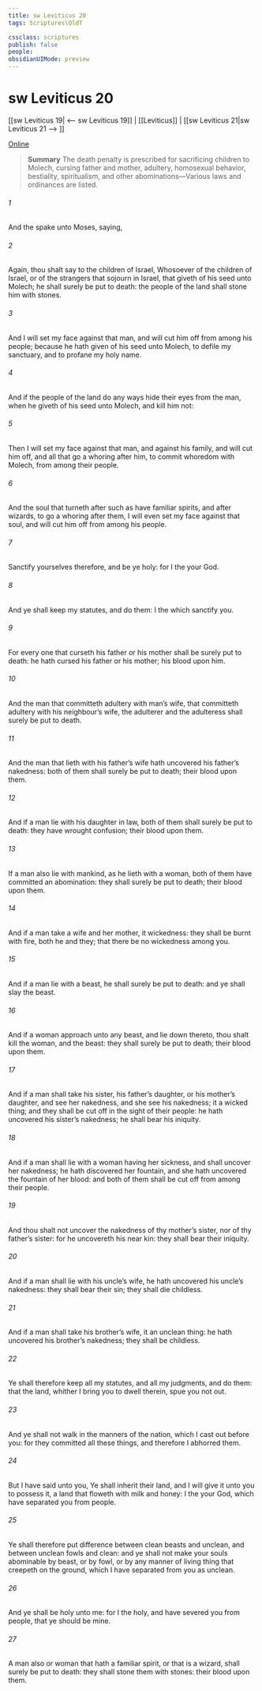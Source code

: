 ```yaml
---
title: sw Leviticus 20
tags: Scriptures\OldT

cssclass: scriptures
publish: false
people:
obsidianUIMode: preview
---
```


# sw Leviticus 20
[[sw Leviticus 19| <-- sw Leviticus 19]] | [[Leviticus]] | [[sw Leviticus 21|sw Leviticus 21 --> ]]

[Online](https://churchofjesuschrist.org/study/scriptures/ot/lev/20?lang=eng)

> __Summary__
The death penalty is prescribed for sacrificing children to Molech, cursing father and mother, adultery, homosexual behavior, bestiality, spiritualism, and other abominations—Various laws and ordinances are listed.

###### 1 
And the  spake unto Moses, saying,

###### 2 
Again, thou shalt say to the children of Israel, Whosoever  of the children of Israel, or of the strangers that sojourn in Israel, that giveth  of his seed unto Molech; he shall surely be put to death: the people of the land shall stone him with stones.

###### 3 
And I will set my face against that man, and will cut him off from among his people; because he hath given of his seed unto Molech, to defile my sanctuary, and to profane my holy name.

###### 4 
And if the people of the land do any ways hide their eyes from the man, when he giveth of his seed unto Molech, and kill him not:

###### 5 
Then I will set my face against that man, and against his family, and will cut him off, and all that go a whoring after him, to commit whoredom with Molech, from among their people.

###### 6 
And the soul that turneth after such as have familiar spirits, and after wizards, to go a whoring after them, I will even set my face against that soul, and will cut him off from among his people.

###### 7 
Sanctify yourselves therefore, and be ye holy: for I  the  your God.

###### 8 
And ye shall keep my statutes, and do them: I  the  which sanctify you.

###### 9 
For every one that curseth his father or his mother shall be surely put to death: he hath cursed his father or his mother; his blood  upon him.

###### 10 
And the man that committeth adultery with  man’s wife,  that committeth adultery with his neighbour’s wife, the adulterer and the adulteress shall surely be put to death.

###### 11 
And the man that lieth with his father’s wife hath uncovered his father’s nakedness: both of them shall surely be put to death; their blood  upon them.

###### 12 
And if a man lie with his daughter in law, both of them shall surely be put to death: they have wrought confusion; their blood  upon them.

###### 13 
If a man also lie with mankind, as he lieth with a woman, both of them have committed an abomination: they shall surely be put to death; their blood  upon them.

###### 14 
And if a man take a wife and her mother, it  wickedness: they shall be burnt with fire, both he and they; that there be no wickedness among you.

###### 15 
And if a man lie with a beast, he shall surely be put to death: and ye shall slay the beast.

###### 16 
And if a woman approach unto any beast, and lie down thereto, thou shalt kill the woman, and the beast: they shall surely be put to death; their blood  upon them.

###### 17 
And if a man shall take his sister, his father’s daughter, or his mother’s daughter, and see her nakedness, and she see his nakedness; it  a wicked thing; and they shall be cut off in the sight of their people: he hath uncovered his sister’s nakedness; he shall bear his iniquity.

###### 18 
And if a man shall lie with a woman having her sickness, and shall uncover her nakedness; he hath discovered her fountain, and she hath uncovered the fountain of her blood: and both of them shall be cut off from among their people.

###### 19 
And thou shalt not uncover the nakedness of thy mother’s sister, nor of thy father’s sister: for he uncovereth his near kin: they shall bear their iniquity.

###### 20 
And if a man shall lie with his uncle’s wife, he hath uncovered his uncle’s nakedness: they shall bear their sin; they shall die childless.

###### 21 
And if a man shall take his brother’s wife, it  an unclean thing: he hath uncovered his brother’s nakedness; they shall be childless.

###### 22 
Ye shall therefore keep all my statutes, and all my judgments, and do them: that the land, whither I bring you to dwell therein, spue you not out.

###### 23 
And ye shall not walk in the manners of the nation, which I cast out before you: for they committed all these things, and therefore I abhorred them.

###### 24 
But I have said unto you, Ye shall inherit their land, and I will give it unto you to possess it, a land that floweth with milk and honey: I  the  your God, which have separated you from  people.

###### 25 
Ye shall therefore put difference between clean beasts and unclean, and between unclean fowls and clean: and ye shall not make your souls abominable by beast, or by fowl, or by any manner of living thing that creepeth on the ground, which I have separated from you as unclean.

###### 26 
And ye shall be holy unto me: for I the   holy, and have severed you from  people, that ye should be mine.

###### 27 
A man also or woman that hath a familiar spirit, or that is a wizard, shall surely be put to death: they shall stone them with stones: their blood  upon them.


